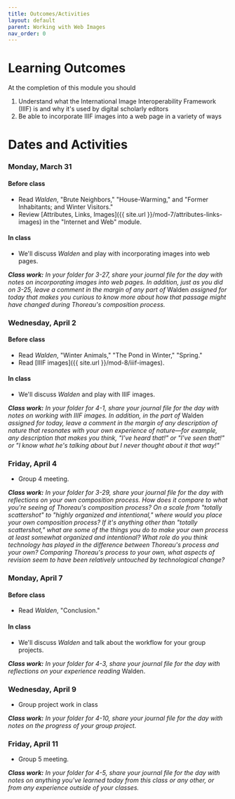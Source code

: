 ```yaml
---
title: Outcomes/Activities
layout: default
parent: Working with Web Images
nav_order: 0
---
```


# Learning Outcomes

At the completion of this module you should

1. Understand what the International Image Interoperability Framework (IIIF) is and why it's used by digital scholarly editors
2. Be able to incorporate IIIF images into a web page in a variety of ways

# Dates and Activities

### Monday, March 31

#### Before class

- Read *Walden*, "Brute Neighbors," "House-Warming," and "Former Inhabitants; and Winter Visitors."
- Review [Attributes, Links, Images]({{ site.url }}/mod-7/attributes-links-images) in the "Internet and Web" module.

#### In class

- We'll discuss *Walden* and play with incorporating images into web pages.

***Class work:*** *In your folder for 3-27, share your journal file for the day with notes on incorporating images into web pages. In addition, just as you did on 3-25, leave a comment in the margin of any part of* Walden *assigned for today that makes you curious to know more about how that passage might have changed during Thoreau's composition process.*

### Wednesday, April 2

#### Before class

- Read *Walden*, "Winter Animals," "The Pond in Winter," "Spring."
- Read [IIIF images]({{ site.url }}/mod-8/iiif-images).

#### In class

- We'll discuss *Walden* and play with IIIF images.

***Class work:*** *In your folder for 4-1, share your journal file for the day with notes on working with IIIF images. In addition, in the part of* Walden *assigned for today, leave a comment in the margin of any description of nature that resonates with your own experience of nature&mdash;for example, any description that makes you think, "I've heard that!" or "I've seen that!" or "I know what he's talking about but I never thought about it that way!"*

### Friday, April 4

- Group 4 meeting.

***Class work:*** *In your folder for 3-29, share your journal file for the day with reflections on your own composition process. How does it compare to what you're seeing of Thoreau's composition process? On a scale from "totally scattershot" to "highly organized and intentional," where would you place your own composition process? If it's anything other than "totally scattershot," what are some of the things you do to make your own process at least somewhat organized and intentional? What role do you think technology has played in the difference between Thoreau's process and your own? Comparing Thoreau's process to your own, what aspects of revision seem to have been relatively untouched by technological change?*

### Monday, April 7

#### Before class

- Read *Walden*, "Conclusion."

#### In class

- We'll discuss *Walden* and talk about the workflow for your group projects.

***Class work:*** *In your folder for 4-3, share your journal file for the day with reflections on your experience reading* Walden.

### Wednesday, April 9

- Group project work in class

***Class work:*** *In your folder for 4-10, share your journal file for the day with notes on the progress of your group project.*

### Friday, April 11

- Group 5 meeting.

***Class work:*** *In your folder for 4-5, share your journal file for the day with notes on anything you've learned today from this class or any other, or from any experience outside of your classes.*
